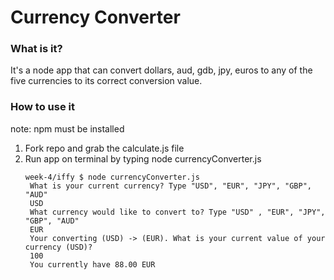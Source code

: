# Currency Converter

### What is it?

It's a node app that can convert dollars, aud, gdb, jpy, euros to any of the five currencies to its correct conversion value.

### How to use it

note: npm must be installed

1. Fork repo and grab the calculate.js file
2. Run app on terminal by typing node currencyConverter.js
   ```terminal
   week-4/iffy $ node currencyConverter.js
    What is your current currency? Type "USD", "EUR", "JPY", "GBP", "AUD"
    USD
    What currency would like to convert to? Type "USD" , "EUR", "JPY", "GBP", "AUD"
    EUR
    Your converting (USD) -> (EUR). What is your current value of your currency (USD)?
    100
    You currently have 88.00 EUR 
   ```

